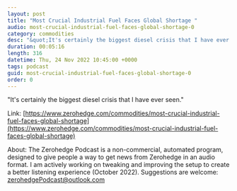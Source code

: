 ```yaml
---
layout: post
title: "Most Crucial Industrial Fuel Faces Global Shortage "
audio: most-crucial-industrial-fuel-faces-global-shortage-0
category: commodities
desc: "&quot;It's certainly the biggest diesel crisis that I have ever seen.&quot;"
duration: 00:05:16
length: 316
datetime: Thu, 24 Nov 2022 10:45:00 +0000
tags: podcast
guid: most-crucial-industrial-fuel-faces-global-shortage-0
order: 0
---
```

&quot;It's certainly the biggest diesel crisis that I have ever seen.&quot;

Link: [https://www.zerohedge.com/commodities/most-crucial-industrial-fuel-faces-global-shortage](https://www.zerohedge.com/commodities/most-crucial-industrial-fuel-faces-global-shortage)

About: The Zerohedge Podcast is a non-commercial, automated program, designed to give people a way to get news from Zerohedge in an audio format.  I am actively working on tweaking and improving the setup to create a better listening experience (October 2022).  Suggestions are welcome: [zerohedgePodcast@outlook.com](mailto:zerohedgePodcast@outlook.com)